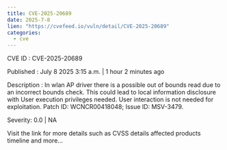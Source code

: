 ```yaml
--- 
title: CVE-2025-20689
date: 2025-7-8
lien: "https://cvefeed.io/vuln/detail/CVE-2025-20689"
categories:
  - cve
---
```


CVE ID : CVE-2025-20689

Published :  July 8
2025
3:15 a.m. | 1 hour
2 minutes ago

Description : In wlan AP driver
there is a possible out of bounds read due to an incorrect bounds check. This could lead to local information disclosure with User execution privileges needed. User interaction is not needed for exploitation. Patch ID: WCNCR00418048; Issue ID: MSV-3479.

Severity: 0.0 | NA

Visit the link for more details
such as CVSS details
affected products
timeline
and more...
